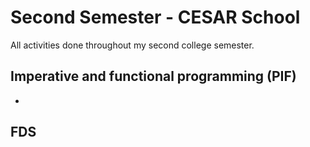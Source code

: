 # Second Semester - CESAR School
All activities done throughout my second college semester. 

## Imperative and functional programming (PIF)
-

## FDS
